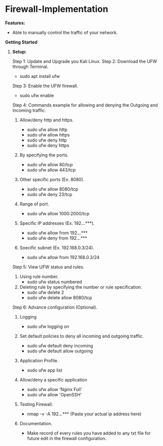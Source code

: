 # Firewall-Implementation


**Features:**

* Able to manually control the traffic of your network.

**Getting Started**

1. **Setup:**

   Step 1: Update and Upgrade you Kali Linux.
   Step 2: Download the UFW through Terminal.
      - sudo apt install ufw

   Step 3: Enable the UFW firewall.
      - sudo ufw enable

   Step 4: Commands example for allowing and denying the Outgoing and Incoming traffic.
      1. Allow/deny http and https.
         - sudo ufw allow http
         - sudo ufw allow https
         - sudo ufw deny http
         - sudo ufw deny https

      2. By specifying the ports.
         - sudo ufw allow 80/tcp
         - sudo ufw allow 443/tcp

      3. Other specific ports (Ex. 8080).
         - sudo ufw allow 8080/tcp
         - sudo ufw deny 23/tcp

      4. Range of port.
         - sudo ufw allow 1000:2000/tcp

      5. Specific IP addresses (Ex. 192.***.***.***).
         - sudo ufw allow from 192.***.***.***
         - sudo ufw deny from 192.***.***.***

      6. Soecific subnet (Ex. 192.168.0.3/24).
         - sudo ufw allow from 192.168.0.3/24
        
   Step 5: View UFW status and rules.
      1. Using rule number.
         - sudo ufw status numbered
      2. Deleting rule by specifying the number or rule specification.
         - sudo ufw delete 2
         - sudo ufw delete allow 8080/tcp

   Step 6: Advance configuration (Optional).
      1. Logging
         - sudo ufw logging on

      2. Set default policies to deny all incoming and outgoing traffic.
         - sudo ufw default deny incoming
         - sudo ufw default allow outgoing

      3. Application Profile.
         - sudo ufw app list

      4. Allow/deny a specific application
         - sudo ufw allow 'Nginx Full'
         - sudo ufw allow 'OpenSSH'

      5. Testing Firewall.
         - nmap -v -A 192.***.***.***  (Paste your actual ip address here)

      6. Documentation.
         - Make record of every rules you have added to any txt file for future edit in the firewall configuration.
      












         
